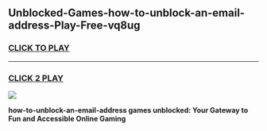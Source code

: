 
## Unblocked-Games-how-to-unblock-an-email-address-Play-Free-vq8ug
<h3>
<a href="https://premium76.site?title=how-to-unblock-an-email-address&ref=12A">CLICK TO PLAY</a></h3>
<hr>

<h3>
<a href="https://premium76.site?title=how-to-unblock-an-email-address&ref=12A">CLICK 2 PLAY</a>
  
</h3>

<a href="https://premium76.site?title=how-to-unblock-an-email-address&ref=12A"><img src="https://clearcache.store/games.png"></a>


**how-to-unblock-an-email-address games unblocked: Your Gateway to Fun and Accessible Online Gaming**
